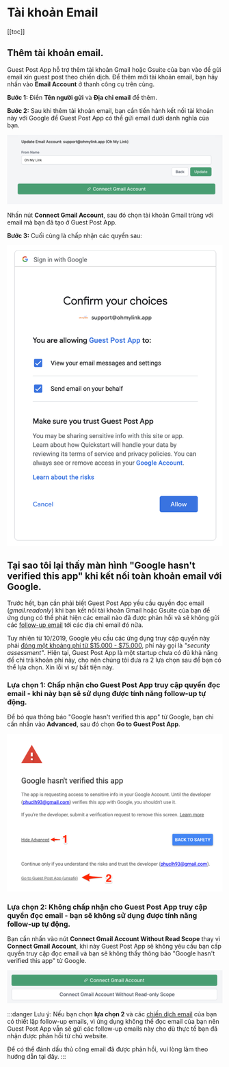 # Tài khoản Email

[[toc]]

## Thêm tài khoản email.

Guest Post App hỗ trợ thêm tài khoản Gmail hoặc Gsuite của bạn vào để gửi email xin guest post theo chiến dịch. Để thêm mới tài khoản email, bạn hãy nhấn vào **Email Account** ở thanh công cụ trên cùng.

**Bước 1:** Điền **Tên người gửi** và **Địa chỉ email** để thêm.

**Bước 2:** Sau khi thêm tài khoản email, bạn cần tiến hành kết nối tài khoản này với Google để Guest Post App có thể gửi email dưới danh nghĩa của bạn.

![Thêm email account](./../../assets/img/add-email-account.png)

Nhấn nút **Connect Gmail Account**, sau đó chọn tài khoản Gmail trùng với email mà bạn đã tạo ở Guest Post App.

**Bước 3:** Cuối cùng là chấp nhận các quyền sau:

![Connect Google](./../../assets/img/connect-google.png)

## Tại sao tôi lại thấy màn hình "Google hasn't verified this app" khi kết nối toàn khoản email với Google.

Trước hết, bạn cần phải biết Guest Post App yều cầu quyền đọc email (*gmail.readonly*) khi bạn kết nối tài khoản Gmail hoặc Gsuite của bạn để ứng dụng có thể phát hiện các email nào đã được phản hồi và sẽ không gửi các [follow-up email](/vi/tinh-nang/chien-dich.html#buoc-2-soan-initial-email-va-follow-up-emails) tới các địa chỉ email đó nữa.

Tuy nhiên từ 10/2019, Google yêu cầu các ứng dụng truy cập quyền này phải [đóng một khoảng phí từ $15.000 - $75.000](https://cloud.google.com/blog/products/g-suite/elevating-user-trust-in-our-api-ecosystems), phí này gọi là *"security assessment"*. Hiện tại, Guest Post App là một startup chưa có đủ khả năng để chi trả khoản phí này, cho nên chúng tôi đưa ra 2 lựa chọn sau để bạn có thể lựa chọn. Xin lỗi vì sự bất tiện này.

### Lựa chọn 1: Chấp nhận cho Guest Post App truy cập quyền đọc email - khi này bạn sẽ sử dụng được tính năng follow-up tự động.

Để bỏ qua thông báo "Google hasn't verified this app" từ Google, bạn chỉ cấn nhấn vào **Advanced**, sau đó chọn **Go to Guest Post App**.

![Unverified App](./../../assets/img/unverified-app.png)

### Lựa chọn 2: Không chấp nhận cho Guest Post App truy cập quyền đọc email - bạn sẽ không sử dụng được tính năng follow-up tự động.

Bạn cần nhấn vào nút **Connect Gmail Account Without Read Scope** thay vì **Connect Gmail Account**, khi này Guest Post App sẽ không yêu cầu bạn cấp quyền truy cập đọc email và bạn sẽ không thấy thông báo "Google hasn't verified this app" từ Google.

![Gmail Buttons](./../../assets/img/gmail-buttons.png)

:::danger Lưu ý:
Nếu bạn chọn **lựa chọn 2** và các [chiến dịch email](/vi/tinh-nang/chien-dich.html) của bạn có thiết lập follow-up emails, vì ứng dụng không thể đọc email của bạn nên Guest Post App vẫn sẽ gửi các follow-up emails này cho dù thực tế bạn đã nhận được phản hồi từ chủ website.

Để có thể đánh dấu thủ công email đã được phản hồi, vui lòng làm theo hướng dẫn tại đây.
:::
